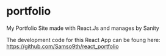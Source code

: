 # portfolio
My Portfolio Site made with React.Js and manages by Sanity

The development code for this React App can be foung here: https://github.com/Samso9th/react_portfolio

